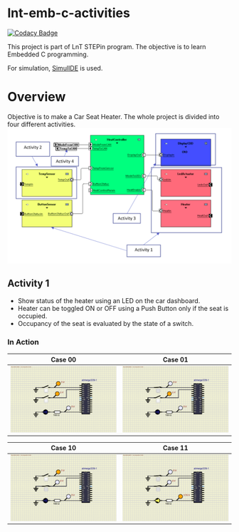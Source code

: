 # lnt-emb-c-activities

[![Codacy Badge](https://api.codacy.com/project/badge/Grade/6f8a0d749ffa446881a510edcef9d951)](https://app.codacy.com/gh/riuandg5/lnt-emb-c-activities?utm_source=github.com&utm_medium=referral&utm_content=riuandg5/lnt-emb-c-activities&utm_campaign=Badge_Grade_Settings)

This project is part of LnT STEPin program. The objective is to learn Embedded C programming.

For simulation, [SimulIDE](https://www.simulide.com/p/home.html) is used.

# Overview
Objective is to make a Car Seat Heater. The whole project is divided into four different activities.
![overview](images/overview.png)

## Activity 1
* Show status of the heater using an LED on the car dashboard.
* Heater can be toggled ON or OFF using a Push Button only if the seat is occupied.
* Occupancy of the seat is evaluated by the state of a switch.

### In Action
| Case 00                            | Case 01                            |
|------------------------------------|------------------------------------|
| ![case 00](images/activity1_1.png) | ![case 01](images/activity1_2.png) |

| Case 10                            | Case 11                            |
|------------------------------------|------------------------------------|
| ![case 10](images/activity1_3.png) | ![case 11](images/activity1_4.png) |